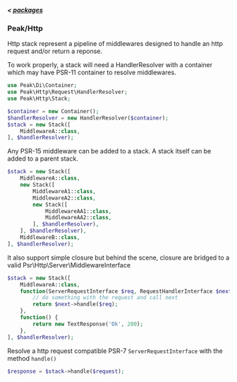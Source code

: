 ##### < [packages](/docs/index#packages)
### Peak/Http


Http stack represent a pipeline of middlewares designed to handle an http request and/or return a reponse.
 
To work properly, a stack will need a HandlerResolver with a container which may have PSR-11 container to resolve middlewares.

```php
use Peak\Di\Container;
use Peak\Http\Request\HandlerResolver;
use Peak\Http\Stack;

$container = new Container();
$handlerResolver = new HandlerResolver($container);
$stack = new Stack([
    MiddlewareA::class,
], $handlerResolver);

```

Any PSR-15 middleware can be added to a stack. 
A stack itself can be added to a parent stack.

```php
$stack = new Stack([
    MiddlewareA::class,
    new Stack([
        MiddlewareA1::class,
        MiddlewareA2::class,
        new Stack([
            MiddlewareAA1::class,
            MiddlewareAA2::class,
        ], $handlerResolver),
    ], $handlerResolver),
    MiddlewareB::class,
], $handlerResolver);

```

It also support simple closure but behind the scene, closure are bridged to a valid Psr\Http\Server\MiddlewareInterface

```php
$stack = new Stack([
    MiddlewareA::class,
    function(ServerRequestInterface $req, RequestHandlerInterface $next) {
        // do something with the request and call next
        return $next->handle($req);
    },
    function() {
        return new TextResponse('Ok', 200);
    },
], $handlerResolver);

```

Resolve a http request compatible PSR-7 ``ServerRequestInterface`` with the method ``handle()``

```php
$response = $stack->handle($request);
```